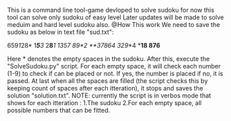 
This is a command line tool-game devloped to solve sudoku for now this tool can solve only sudoku of easy level Later updates will be made to solve meduim and hard level sudoku also.
@How This work
We need to save the sudoku as below in text file "sud.txt":

659*1*28*
1***5**3*
2**8***1*
***135*7*
8**9****2
**3*7864*
3*2**9**4
*****18**
**876****

Here * denotes the empty spaces in the sudoku.
After this, execute the "SolveSudoku.py" script. For each empty space, it will check each number (1-9) to check if can be placed or not.
If yes, the number is placed if no, it is passed.
At last when all the spaces are filled (the script checks this by keeping count of spaces after each itteration), it stops and saves the solution "solution.txt".
NOTE: currently the script is in verbos mode that shows for each itteration :
        1.The sudoku
        2.For each empty space, all possible numbers that can be fitted. 
 
